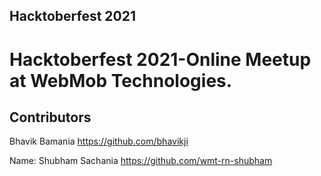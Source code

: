 Hacktoberfest 2021
-------------------------

# Hacktoberfest 2021-Online Meetup at WebMob Technologies.

## Contributors


Bhavik Bamania 
https://github.com/bhavikji

Name: Shubham Sachania
https://github.com/wmt-rn-shubham

